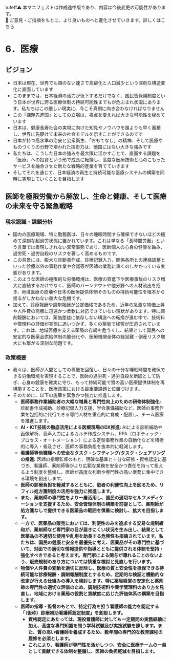 \
\ufeff⚠️ 本マニフェストは作成途中版であり、内容は今後変更の可能性があります。  
💬 ご意見・ご指摘をもとに、より良いものへと進化させていきます。詳しくはこちら

# 6．医療

## ビジョン

- 日本は現在、世界でも類のない速さで高齢化と人口減少という深刻な構造変化に直面しています  
- このままでは、日本経済の活力が低下するだけでなく、国民皆保険制度という日本が世界に誇る医療体制の持続可能性までもが危ぶまれ状況にあります。私たちはこの厳しい現実に、今こそ真剣に向き合わなければなりません  
- この「課題先進国」としての立場は、視点を変えれば大きな可能性を秘めています  
- 日本は、健康長寿社会の実現に向けた知見やノウハウを誰よりも早く蓄積し、世界に先駆けて未来の社会モデルを示すことができるのです  
- 日本が持つ高水準の治安と公衆衛生、「おもてなし」の精神、そして医療やものづくりの分野で培われた技術力は、他国にはない大きな強みです  
- 私たちは、こうした日本の強みを最大限に活かすことで、直面する課題を「医療」への投資という形で成長に転換し、高度な医療技術と心のこもったサービスを融合させた新たな戦略的産業を育てていきます  
- そしてそれを通じて、日本経済の再生と持続可能な医療システムの構築を同時に実現していくことを目指します

## 

## 医師を極限労働から解放し、生命と健康、そして医療の未来を守る緊急戦略

### 現状認識・課題分析

* 国内の医療現場、特に勤務医は、日々の睡眠時間すら確保できないほどの極めて深刻な超過労状態に置かれています。これは単なる「長時間労働」という言葉では表現しきれない異常事態であり、医師個人の心身の健康を蝕み、過労死・過労自殺のリスクを著しく高めるものです。
* この背景には、膨大な診断書作成、診療記録入力、関係各所との連絡調整といった診療以外の事務作業や会議等が医師の業務に重くのしかかっている実態があります。
* このような医師の極限的な労働環境は、医療の質低下や医療事故のリスク増大に直結するだけでなく、医師のバーンアウトや他分野への人材流出を招き、地域医療の崩壊や日本の医療提供体制そのものの持続可能性を根本から揺るがしかねない重大な危機です。
* 加えて、診療報酬や調剤報酬が公定価格であるため、近年の急激な物価上昇や人件費の高騰に迅速かつ柔軟に対応できていない現状があります。特に調剤報酬においては、薬価差益に依存しない構造への転換が進む中で、技術料や管理料の評価が実態に追いつかず、多くの薬局で経営が圧迫されています。これは、地域医療を支える薬局の存続を危うくし、結果として国民への安定的な医薬品供給体制の脆弱化や、医療機関全体の経営難・倒産リスク増大にも繋がる深刻な問題です。

### 政策概要

- 我々は、医師が人間としての尊厳を回復し、日々の十分な睡眠時間を確保できる労働環境を実現することで、医師の過労死・過労自殺を断固として防ぎ、心身の健康を確実に守り、もって持続可能で質の高い医療提供体制を再構築することを、医療政策における最重要課題と位置づけます。
- そのために、以下の施策を緊急かつ強力に推進します。
  - **医師事務作業補助者の大幅な増員と専門性向上のための研修体制強化:** 診断書作成補助、診療記録入力支援、学会準備補助など、医師の事務作業を包括的に代行できる専門人材を重点的に育成・配置し、チーム医療を推進します。
  - **AI・ICT技術の徹底活用による医療現場のDX推進:** AIによる診断補助や画像解析、音声入力によるカルテ作成システム、RPA（ロボティック・プロセス・オートメーション）による定型事務作業の自動化などを積極的に導入・普及させ、医師の事務負担を抜本的に軽減します。
  - **看護師等他職種への安全なタスク・シフティング/タスク・シェアリングの推進:** 医師の指導監督のもと、明確な基準と十分な研修・資格認定に基づき、看護師、薬剤師等がより広範な業務を安全かつ責任を持って担えるよう制度を整備し、医師が高度な判断や専門性の高い業務に集中できる環境を創出します。
  - **医師の診療負担を軽減するとともに、患者の利便性向上を図るため、リフィル処方箋制度の活用を強力に推進します。**
  - **また、薬剤師の専門性をより一層活用し、国民の適切なセルフメディケーションを支援するため、安全管理体制の構築を前提として、薬剤師が処方箋なしで提供できる医薬品の範囲を慎重に検討し、拡大を目指します。**
  - **一方で、医薬品の販売においては、利便性のみを追求する安易な規制緩和が、薬剤師など専門家の目が届きにくい状況を生み出し、結果として医薬品の不適切な使用や乱用を助長する危険性も指摘されています。私たちは、国民の健康と安全を最優先に考え、医薬品がその専門性に基づいて、対面での適切な情報提供や指導とともに提供される体制を堅持・強化すべきであると考えます。専門家による関与が薄れることのないよう、販売規制のあり方については慎重な検討と見直しを行います。**
  - **物価や人件費の変動を適切に反映し、医療の質と安全性を担保できる持続可能な診療報酬・調剤報酬制度とするため、定期的な検証と機動的な改定が行える仕組みの導入を検討します。特に薬局経営の安定化と薬剤師の専門性の適切な評価のため、調剤技術料や薬学管理料のあり方を見直し、地域における薬局の役割と貢献度に応じた評価体系の構築を目指します。**
  - **医師の指導・監督のもとで、特定行為を担う看護師の能力を認定する「（仮称）診療補助看護師認定制度」を創設します。**
      - **資格認定にあたっては、現役看護師に対しても一定期間の実務経験に加え、高度な専門知識を問う学科試験及び実技試験を課します。また、質の高い看護師を養成するため、数年間の専門的な教育課程の履修を必須とします。**
      - **これにより、看護師が専門性を活かしつつ、安全に医療チームの一員として貢献できる体制を整備し、医師の負担軽減を目指します。**
